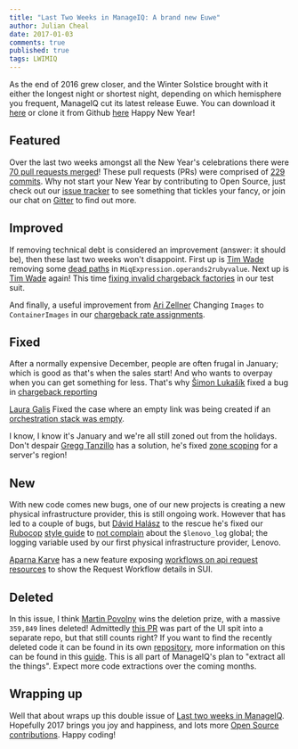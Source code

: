 ```yaml
---
title: "Last Two Weeks in ManageIQ: A brand new Euwe"
author: Julian Cheal
date: 2017-01-03
comments: true
published: true
tags: LWIMIQ
---
```


As the end of 2016 grew closer, and the Winter Solstice brought with it either the longest night or shortest night, depending on which hemisphere you frequent, ManageIQ cut its latest release Euwe. You can download it [here][1] or clone it from Github [here][2] Happy New Year!

## Featured

Over the last two weeks amongst all the New Year's celebrations there were [70 pull requests merged][3]! These pull requests (PRs) were comprised of [229 commits][4]. Why not start your New Year by contributing to Open Source, just check out our [issue tracker][5] to see something that tickles your fancy, or join our chat on [Gitter][6] to find out more.

## Improved

If removing technical debt is considered an improvement (answer: it should be), then these last two weeks won't disappoint.
First up is [Tim Wade][7] removing some [dead paths][8] in `MiqExpression.operands2rubyvalue`. Next up is [Tim Wade][7] again! This time [fixing invalid chargeback factories][9] in our test suit.

And finally, a useful improvement from [Ari Zellner][10] Changing `Images` to `ContainerImages` in our [chargeback rate assignments][11].

## Fixed

After a normally expensive December, people are often frugal in January; which is good as that's when the sales start! And who wants to overpay when you can get something for less. That's why [Šimon Lukašík][12] fixed a bug in [chargeback reporting][13]

[Laura Galis][14] Fixed the case where an empty link was being created if an [orchestration stack was empty][15].

I know, I know it's January and we're all still zoned out from the holidays. Don't despair [Gregg Tanzillo][16] has a solution, he's fixed [zone scoping][17] for a server's region!

## New

With new code comes new bugs, one of our new projects is creating a new physical infrastructure provider, this is still ongoing work. However that has led to a couple of bugs, but [Dávid Halász][18] to the rescue he's fixed our [Rubocop][19] [style guide][20] to [not complain][21] about the `$lenovo_log` global; the logging variable used by our first physical infrastructure provider, Lenovo.

[Aparna Karve][22] has a new feature exposing [workflows on api request resources][23] to show the Request Workflow details in SUI.

## Deleted

In this issue, I think [Martin Povolny][24] wins the deletion prize, with a massive `359,849` lines deleted! Admittedly [this PR][25] was part of the UI spit into a separate repo, but that still counts right? If you want to find the recently deleted code it can be found in its own [repository][26], more information on this can be found in this [guide][27]. This is all part of ManageIQ's plan to "extract all the things". Expect more code extractions over the coming months.

## Wrapping up

Well that about wraps up this double issue of [Last two weeks in ManageIQ][28]. Hopefully 2017 brings you joy and happiness, and lots more [Open Source contributions][5]. Happy coding!


[1]: http://manageiq.org/download/
[2]: https://github.com/ManageIQ/manageiq/tree/euwe
[3]: https://github.com/ManageIQ/manageiq/pulls?page=1&q=is%3Apr+is%3Amerged+base%3Amaster+merged%3A%222016-12-19+..+2017-01-03%22+sort%3Acreated-desc&utf8=%E2%9C%93
[4]: https://github.com/manageiq/manageiq/compare/master@%7B2016-12-19%7D...@%7B2017-01-03%7D
[5]: https://github.com/manageiq/manageiq/issues
[6]: https://gitter.im/ManageIQ/manageiq
[7]: https://github.com/imtayadeway
[8]: https://github.com/ManageIQ/manageiq/pull/10959
[9]: https://github.com/ManageIQ/manageiq/pull/13310
[10]: https://github.com/zeari
[11]: https://github.com/ManageIQ/manageiq/pull/13198
[12]: https://github.com/isimluk
[13]: https://github.com/ManageIQ/manageiq/pull/12807
[14]: https://github.com/lgalis
[15]: https://github.com/ManageIQ/manageiq/pull/12954
[16]: https://github.com/gtanzillo
[17]: https://github.com/ManageIQ/manageiq/pull/13100
[18]: https://github.com/skateman
[19]: https://github.com/bbatsov/rubocop
[20]: https://github.com/ManageIQ/manageiq/blob/master/.rubocop.yml
[21]: https://github.com/ManageIQ/manageiq/pull/13266
[22]: https://github.com/AparnaKarve
[23]: https://github.com/ManageIQ/manageiq/pull/13254
[24]: https://github.com/martinpovolny
[25]: https://github.com/ManageIQ/manageiq/pull/13303
[26]: https://github.com/ManageIQ/manageiq-ui-classic
[27]: https://github.com/ManageIQ/guides/blob/master/developer_setup/classic_ui_split.md
[28]: http://manageiq.org/blog/2017/01/last-week-in-manageiq-a-brand-new-euwe/
